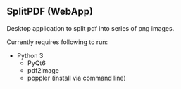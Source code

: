 ## SplitPDF (WebApp)

Desktop application to split pdf into series of png images.

Currently requires following to run:

- Python 3
  - PyQt6
  - pdf2image
  - poppler (install via command line)
